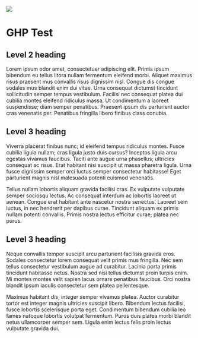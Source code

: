 [![](https://v3.juncture-digital.org/images/wb.svg)](https://v3.juncture-digital.org/wb)

# GHP Test

## Level 2 heading

Lorem ipsum odor amet, consectetuer adipiscing elit. Primis ipsum bibendum eu tellus litora nullam fermentum eleifend morbi. Aliquet maximus risus praesent mus convallis risus dignissim nisl. Congue dis congue sodales mus blandit enim dui vitae. Urna consequat dictumst tincidunt sollicitudin semper tempus vestibulum. Facilisi nec consequat platea dui cubilia montes eleifend ridiculus massa. Ut condimentum a laoreet suspendisse; diam semper penatibus. Praesent ipsum dis parturient auctor cras venenatis per. Penatibus fringilla libero finibus class conubia.

## Level 3 heading

Viverra placerat finibus nunc; id eleifend tempus ridiculus montes. Fusce cubilia ligula nullam; cras ligula justo duis cursus? Inceptos ligula arcu egestas vivamus faucibus. Taciti ante augue urna phasellus; ultricies consequat ac risus. Erat habitant nisi suscipit ut massa pharetra ligula. Urna fusce dignissim semper orci luctus semper consectetur habitasse! Eget parturient magnis nisl malesuada potenti euismod venenatis.

Tellus nullam lobortis aliquam gravida facilisi cras. Ex vulputate vulputate semper sociosqu lectus. Ac consequat interdum ac lobortis laoreet ut aenean. Congue erat habitant ante nascetur nostra senectus. Laoreet sem luctus, in nec hendrerit per dapibus curae. Tincidunt aliquam ex primis nullam potenti convallis. Primis nostra lectus efficitur curae; platea nec purus.

## Level 3 heading

Neque convallis tempor suscipit arcu parturient facilisis gravida eros. Sodales consectetur lorem consequat velit primis mus fringilla. Nec sem tellus consectetur vestibulum augue ad curabitur. Lacinia porta primis tincidunt habitasse netus. Nostra sed nisi tellus dictumst proin turpis enim. Mi montes montes velit sapien lacus ornare penatibus faucibus. Orci nostra blandit ipsum iaculis consectetur sem platea pellentesque.

Maximus habitant dis, integer semper vivamus platea. Auctor curabitur tortor est integer magnis ultricies suscipit libero. Bibendum lectus facilisi, fusce lobortis scelerisque porta eget. Condimentum bibendum cubilia leo fames natoque lobortis volutpat fermentum. Purus duis platea morbi blandit netus ullamcorper semper sem. Ligula enim lectus felis proin lectus vulputate gravida dui.

